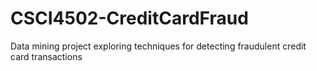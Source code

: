 # CSCI4502-CreditCardFraud
Data mining project exploring techniques for detecting fraudulent credit card transactions
